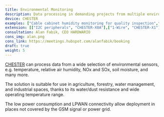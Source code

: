 ```yaml
---
title: Environmental Monitoring
description: Data processing in demanding projects from multiple environmental sensor inputs, e.g. temperature, relative air humidity, NOx and SOx gas, soil moisture, and many more.
device: CHESTER
examples: ["Cable cabinet humidity monitoring for quality inspection","Outdoor air quality sensors mounted on billboards","Local temperature sensing at bark beetle traps","Forest soil moisture monitoring"]
extension: [["I2C peripherals", "CHESTER-X0A"],["1-Wire", "CHESTER-X1"]]
consultation: Alan Fabik, CEO HARDWARIO
cons_img: alan.png
cons_link: https://meetings.hubspot.com/alanfabik/booking
draft: true
weight: 5
---
```


[CHESTER](/en/chester/) can process data from a wide selection of environmental sensors, e.g. temperature, relative air humidity, NOx and SOx, soil moisture, and many more.

The solution is suitable for use in agriculture, forestry, water management, and industrial spaces, thanks to its water/dust resistance and wide operating temperature range.

The low power consumption and LPWAN connectivity allow deployment in places not covered by the GSM signal or power grid.
